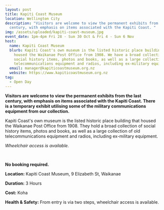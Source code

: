 ```yaml
---
layout: post
title: Kapiti Coast Museum
location: Wellington City
description: "Visitors are welcome to view the permanent exhibits from the last
  century, with emphasis on items associated with the Kapiti Coast. "
img: /assets/uploaded/kapiti-coast-museum.jpg
event_date: 1pm-4pm Fri 28 - Sun 30 Oct & Fri 4 - Sun 6 Nov
host:
  name: Kapiti Coast Museum
  blurb: Kapiti Coast's own museum is the listed historic place building that
    housed the Waikanae Post Office from 1908. We have a broad collection of
    social history items, photos and books, as well as a large collection of old
    telecommunications equipment and radios, including ex-military equipment.
  email: manager@kapiticoastmuseum.org.nz
  website: https://www.kapiticoastmuseum.org.nz
tag:
  - Open Day
---
```

**Visitors are welcome to view the permanent exhibits from the last century, with emphasis on items associated with the Kapiti Coast. There is a temporary exhibit utilising some of the military communications equipment from our collection.**

Kapiti Coast's own museum is the listed historic place building that housed the Waikanae Post Office from 1908. They hold a broad collection of social history items, photos and books, as well as a large collection of old telecommunications equipment and radios, including ex-military equipment.

*Wheelchair access is available.*

<br>

**No booking required.**

**Location:** Kapiti Coast Museum, 9 Elizabeth St, Waikanae

**Duration:** 3 Hours

**Cost:** Koha

**Health & Safety:** From entry is via two steps, wheelchair access is available.